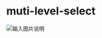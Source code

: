 # muti-level-select
![输入图片说明](https://gitee.com/uploads/images/2018/0306/094056_2dfdc111_1797557.png "TIM图片20180305170646.png")